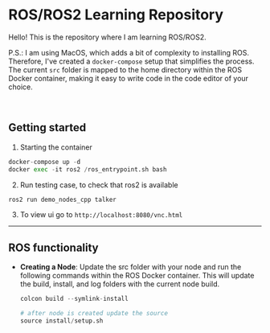 # ROS/ROS2 Learning Repository

Hello! This is the repository where I am learning ROS/ROS2.

P.S.: I am using MacOS, which adds a bit of complexity to installing ROS. Therefore, I've created a `docker-compose` setup that simplifies the process. The current `src` folder is mapped to the home directory within the ROS Docker container, making it easy to write code in the code editor of your choice.

</br>

## Getting started
1. Starting the container
```python
docker-compose up -d
docker exec -it ros2 /ros_entrypoint.sh bash 
```

2. Run testing case, to check that ros2 is available

```python
ros2 run demo_nodes_cpp talker
```
3. To view ui go to `http://localhost:8080/vnc.html`


------ 
## ROS functionality 

- __Creating a Node__: Update the src folder with your node and run the following commands within the ROS Docker container. This will update the build, install, and log folders with the current node build.

    ```python
    colcon build --symlink-install

    # after node is created update the source
    source install/setup.sh
    ```
